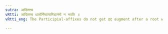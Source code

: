 ```yaml
---
sutra: आदितश्च
vRtti: आदितश्च धातोर्निष्ठायामिडागमो न भवति ॥
vRtti_eng: The Participial-affixes do not get इट् augment after a root which has an indicatory आ ॥

---
```


